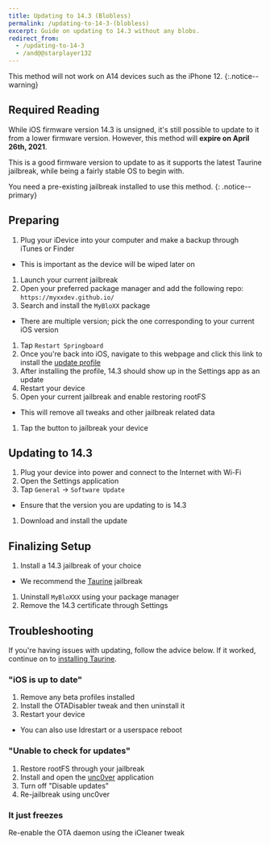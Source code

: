 ```yaml
---
title: Updating to 14.3 (Blobless)
permalink: /updating-to-14-3-(blobless)
excerpt: Guide on updating to 14.3 without any blobs.
redirect_from:
  - /updating-to-14-3
  - /and@@starplayer132
---
```


This method will not work on A14 devices such as the iPhone 12.
{:.notice--warning}

## Required Reading

While iOS firmware version 14.3 is unsigned, it's still possible to update to it from a lower firmware version. However, this method will **expire on April 26th, 2021**.

This is a good firmware version to update to as it supports the latest Taurine jailbreak, while being a fairly stable OS to begin with.

You need a pre-existing jailbreak installed to use this method.
{: .notice--primary}

## Preparing

1. Plug your iDevice into your computer and make a backup through iTunes or Finder
  - This is important as the device will be wiped later on
1. Launch your current jailbreak
1. Open your preferred package manager and add the following repo: `https://myxxdev.github.io/`
1. Search and install the `MyBloXX` package
  - There are multiple version; pick the one corresponding to your current iOS version
1. Tap `Restart Springboard`
1. Once you're back into iOS, navigate to this webpage and click this link to install the [update profile](https://cdn.discordapp.com/attachments/688122358107603013/829323445200355359/90_Day_Delay.mobileconfig)
1. After installing the profile, 14.3 should show up in the Settings app as an update
1. Restart your device
1. Open your current jailbreak and enable restoring rootFS
  - This will remove all tweaks and other jailbreak related data
1. Tap the button to jailbreak your device

## Updating to 14.3

1. Plug your device into power and connect to the Internet with Wi-Fi
1. Open the Settings application
1. Tap `General` -> `Software Update`
  - Ensure that the version you are updating to is 14.3
1. Download and install the update

## Finalizing Setup

1. Install a 14.3 jailbreak of your choice
  - We recommend the [Taurine](installing-taurine) jailbreak
1. Uninstall `MyBloXXX` using your package manager
1. Remove the 14.3 certificate through Settings

## Troubleshooting

If you're having issues with updating, follow the advice below. If it worked, continue on to [installing Taurine](installing-taurine).

### "iOS is up to date"

1. Remove any beta profiles installed
1. Install the OTADisabler tweak and then uninstall it
1. Restart your device
  - You can also use ldrestart or a userspace reboot

### "Unable to check for updates"

1. Restore rootFS through your jailbreak
1. Install and open the [unc0ver](installing-unc0ver) application
1. Turn off "Disable updates"
1. Re-jailbreak using unc0ver

### It just freezes

Re-enable the OTA daemon using the iCleaner tweak
